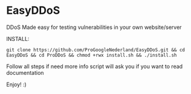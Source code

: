 # EasyDDoS
DDoS Made easy for testing vulnerabilities in your own website/server

INSTALL:
```
git clone https://github.com/ProGoogleNederland/EasyDDoS.git && cd EasyDDoS && cd ProDDoS && chmod +rwx install.sh && ./install.sh
```

Follow all steps if need more info script will ask you if you want to read documentation

Enjoy! :)
